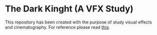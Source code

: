 # The Dark Kinght (A VFX Study)

This repository has been created with the purpose of study visual effects and cinematography. For reference please read [this](https://www.behance.net/gallery/203366607/The-Dark-Knight-(A-VFX-Study)). 
